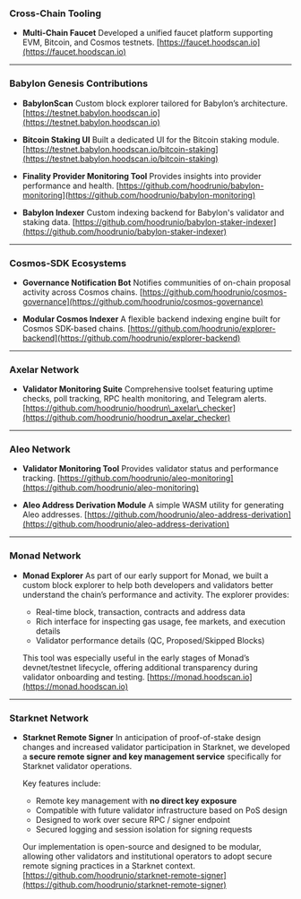 ### **Cross-Chain Tooling**

* **Multi-Chain Faucet**
  Developed a unified faucet platform supporting EVM, Bitcoin, and Cosmos testnets.
  [https://faucet.hoodscan.io](https://faucet.hoodscan.io)

---

### **Babylon Genesis Contributions**

* **BabylonScan**
  Custom block explorer tailored for Babylon’s architecture.
  [https://testnet.babylon.hoodscan.io](https://testnet.babylon.hoodscan.io)

* **Bitcoin Staking UI**
  Built a dedicated UI for the Bitcoin staking module.
  [https://testnet.babylon.hoodscan.io/bitcoin-staking](https://testnet.babylon.hoodscan.io/bitcoin-staking)

* **Finality Provider Monitoring Tool**
  Provides insights into provider performance and health.
  [https://github.com/hoodrunio/babylon-monitoring](https://github.com/hoodrunio/babylon-monitoring)

* **Babylon Indexer**
  Custom indexing backend for Babylon's validator and staking data.
  [https://github.com/hoodrunio/babylon-staker-indexer](https://github.com/hoodrunio/babylon-staker-indexer)

---

### **Cosmos-SDK Ecosystems**

* **Governance Notification Bot**
  Notifies communities of on-chain proposal activity across Cosmos chains.
  [https://github.com/hoodrunio/cosmos-governance](https://github.com/hoodrunio/cosmos-governance)

* **Modular Cosmos Indexer**
  A flexible backend indexing engine built for Cosmos SDK-based chains.
  [https://github.com/hoodrunio/explorer-backend](https://github.com/hoodrunio/explorer-backend)

---

### **Axelar Network**

* **Validator Monitoring Suite**
  Comprehensive toolset featuring uptime checks, poll tracking, RPC health monitoring, and Telegram alerts.
  [https://github.com/hoodrunio/hoodrun\_axelar\_checker](https://github.com/hoodrunio/hoodrun_axelar_checker)

---

### **Aleo Network**

* **Validator Monitoring Tool**
  Provides validator status and performance tracking.
  [https://github.com/hoodrunio/aleo-monitoring](https://github.com/hoodrunio/aleo-monitoring)

* **Aleo Address Derivation Module**
  A simple WASM utility for generating Aleo addresses.
  [https://github.com/hoodrunio/aleo-address-derivation](https://github.com/hoodrunio/aleo-address-derivation)

---

### **Monad Network**

* **Monad Explorer**
  As part of our early support for Monad, we built a custom block explorer to help both developers and validators better understand the chain’s performance and activity. The explorer provides:

  * Real-time block, transaction, contracts and address data
  * Rich interface for inspecting gas usage, fee markets, and execution details
  * Validator performance details (QC, Proposed/Skipped Blocks)

  This tool was especially useful in the early stages of Monad’s devnet/testnet lifecycle, offering additional transparency during validator onboarding and testing.
  [https://monad.hoodscan.io](https://monad.hoodscan.io)

---

### **Starknet Network**

* **Starknet Remote Signer**
  In anticipation of proof-of-stake design changes and increased validator participation in Starknet, we developed a **secure remote signer and key management service** specifically for Starknet validator operations.

  Key features include:

  * Remote key management with **no direct key exposure**
  * Compatible with future validator infrastructure based on PoS design
  * Designed to work over secure RPC / signer endpoint
  * Secured logging and session isolation for signing requests

  Our implementation is open-source and designed to be modular, allowing other validators and institutional operators to adopt secure remote signing practices in a Starknet context.
  [https://github.com/hoodrunio/starknet-remote-signer](https://github.com/hoodrunio/starknet-remote-signer)

